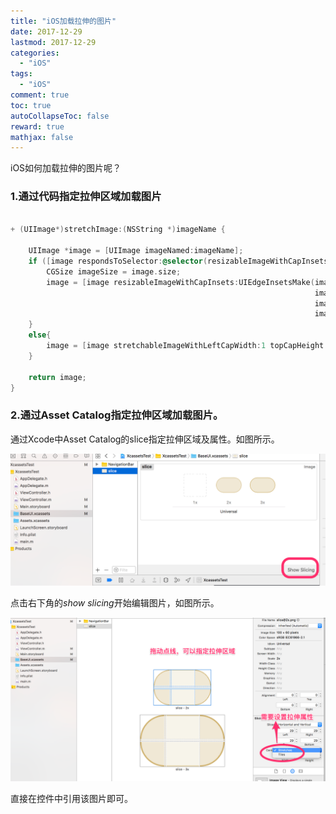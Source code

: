 ```yaml
---
title: "iOS加载拉伸的图片"
date: 2017-12-29
lastmod: 2017-12-29
categories:
  - "iOS"
tags:
  - "iOS"
comment: true
toc: true
autoCollapseToc: false
reward: true
mathjax: false
---
```


iOS如何加载拉伸的图片呢？

### 1.通过代码指定拉伸区域加载图片

```objective-c

+ (UIImage*)stretchImage:(NSString *)imageName {
    
    UIImage *image = [UIImage imageNamed:imageName];
    if ([image respondsToSelector:@selector(resizableImageWithCapInsets:)]) {
        CGSize imageSize = image.size;
        image = [image resizableImageWithCapInsets:UIEdgeInsetsMake(imageSize.height/2,
                                                                    imageSize.width/2,
                                                                    imageSize.height/2,
                                                                    imageSize.width/2)];
    }
    else{
        image = [image stretchableImageWithLeftCapWidth:1 topCapHeight:1];
    }
    
    return image;
}

```

### 2.通过Asset Catalog指定拉伸区域加载图片。

通过Xcode中Asset Catalog的slice指定拉伸区域及属性。如图所示。

![image](/images/post/2017-12-29-iosjia-zai-la-shen-de-tu-pian/asset-catalog-slice.png) 
	
点击右下角的*show slicing*开始编辑图片，如图所示。

![image](/images/post/2017-12-29-iosjia-zai-la-shen-de-tu-pian/asset-catalog-slice-setting.png) 

直接在控件中引用该图片即可。